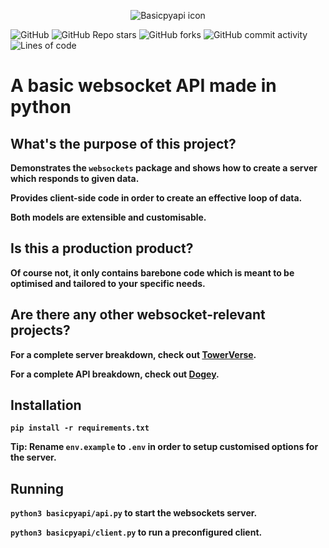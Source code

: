<p align='center'><img src='https://i.ibb.co/p1p5Pzk/basicpyapi-icon.png' alt='Basicpyapi icon'></p>

![GitHub](https://img.shields.io/github/license/Shadofer/basicpyapi) ![GitHub Repo stars](https://img.shields.io/github/stars/Shadofer/basicpyapi?style=social) ![GitHub forks](https://img.shields.io/github/forks/Shadofer/basicpyapi?style=social) ![GitHub commit activity](https://img.shields.io/github/commit-activity/m/Shadofer/basicpyapi) ![Lines of code](https://img.shields.io/tokei/lines/github/Shadofer/basicpyapi)

# A basic websocket API made in python

## What's the purpose of this project?

**Demonstrates the ```websockets``` package and shows how to create a server which responds to given data.**

**Provides client-side code in order to create an effective loop of data.**

**Both models are extensible and customisable.**

## Is this a production product?

**Of course not, it only contains barebone code which is meant to be optimised and tailored to your specific needs.**

## Are there any other websocket-relevant projects?

**For a complete server breakdown, check out [TowerVerse](https://github.com/TowerVerse/towerverseserver).**

**For a complete API breakdown, check out [Dogey](https://github.com/Shadofer/dogey).**

## Installation

**```pip install -r requirements.txt```**

**Tip: Rename ```env.example``` to ```.env``` in order to setup customised options for the server.**

## Running

**```python3 basicpyapi/api.py``` to start the websockets server.**

**```python3 basicpyapi/client.py``` to run a preconfigured client.**